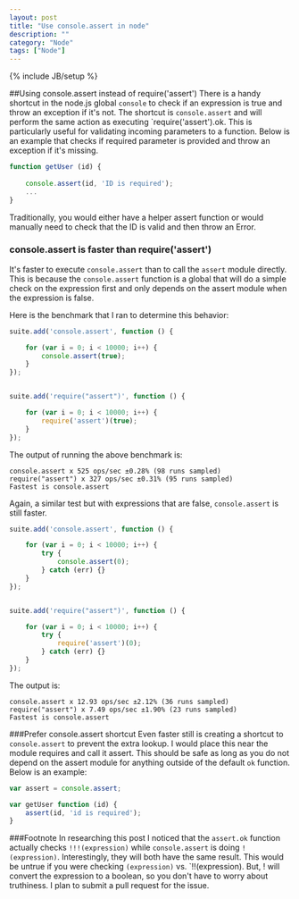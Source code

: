 ```yaml
---
layout: post
title: "Use console.assert in node"
description: ""
category: "Node"
tags: ["Node"]
---
```

{% include JB/setup %}


##Using console.assert instead of require('assert')
There is a handy shortcut in the node.js global `console` to check if an expression is true and throw an exception if it's not.  The shortcut is `console.assert` and will perform the same action as executing `require('assert').ok.  This is particularly useful for validating incoming parameters to a function.  Below is an example that checks if required parameter is provided and throw an exception if it's missing.

```javascript
function getUser (id) {
	
	console.assert(id, 'ID is required');
	...
}
```

Traditionally, you would either have a helper assert function or would manually need to check that the ID is valid and then throw an Error.

### console.assert is faster than require('assert')

It's faster to execute `console.assert` than to call the `assert` module directly.  This is because the `console.assert` function is a global that will do a simple check on the expression first and only depends on the assert module when the expression is false.

Here is the benchmark that I ran to determine this behavior:

```javascript
suite.add('console.assert', function () {

    for (var i = 0; i < 10000; i++) {
        console.assert(true);
    }
});


suite.add('require("assert")', function () {

    for (var i = 0; i < 10000; i++) {
        require('assert')(true);
    }
});
```

The output of running the above benchmark is:

```
console.assert x 525 ops/sec ±0.28% (98 runs sampled)
require("assert") x 327 ops/sec ±0.31% (95 runs sampled)
Fastest is console.assert
```

Again, a similar test but with expressions that are false, `console.assert` is still faster.

```javascript
suite.add('console.assert', function () {

    for (var i = 0; i < 10000; i++) {
    	try {
        	console.assert(0);
    	} catch (err) {}
    }
});


suite.add('require("assert")', function () {

    for (var i = 0; i < 10000; i++) {
    	try {
        	require('assert')(0);
    	} catch (err) {}
    }
});
```

The output is:
```
console.assert x 12.93 ops/sec ±2.12% (36 runs sampled)
require("assert") x 7.49 ops/sec ±1.90% (23 runs sampled)
Fastest is console.assert
```

###Prefer console.assert shortcut
Even faster still is creating a shortcut to `console.assert` to prevent the extra lookup.  I would place this near the module requires and call it assert.  This should be safe as long as you do not depend on the assert module for anything outside of the default `ok` function.  Below is an example:

```javascript
var assert = console.assert;

var getUser function (id) {
	assert(id, 'id is required');
}
```

###Footnote
In researching this post I noticed that the `assert.ok` function actually checks `!!!(expression)` while `console.assert` is doing `!(expression)`.  Interestingly, they will both have the same result.  This would be untrue if you were checking `(expression)` vs. `!!(expression).  But, ! will convert the expression to a boolean, so you don't have to worry about truthiness.  I plan to submit a pull request for the issue.